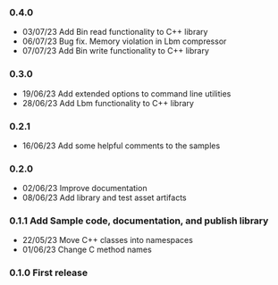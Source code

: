 ### 0.4.0
- 03/07/23 Add Bin read functionality to C++ library
- 06/07/23 Bug fix. Memory violation in Lbm compressor
- 07/07/23 Add Bin write functionality to C++ library

### 0.3.0
- 19/06/23 Add extended options to command line utilities
- 28/06/23 Add Lbm functionality to C++ library

### 0.2.1
- 16/06/23 Add some helpful comments to the samples

### 0.2.0
- 02/06/23 Improve documentation
- 08/06/23 Add library and test asset artifacts

### 0.1.1 Add Sample code, documentation, and publish library
- 22/05/23 Move C++ classes into namespaces
- 01/06/23 Change C method names

### 0.1.0 First release
